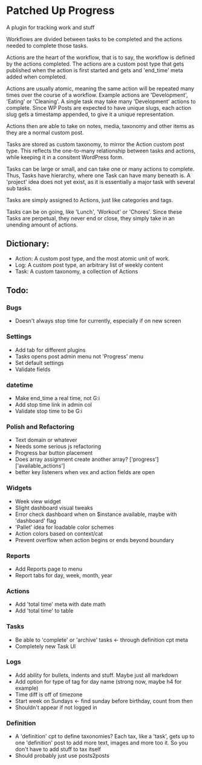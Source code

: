 # Patched Up Progress

A plugin for tracking work and stuff

Workflows are divided between tasks to be completed and the actions needed to complete those tasks.

Actions are the heart of the workflow, that is to say, the workflow is defined by the actions completed. The actions are a custom post type that gets published when the action is first started and gets and 'end_time' meta added when completed.

Actions are usually atomic, meaning the same action will be repeated many times over the course of a workflow. Example actions are 'Development', 'Eating' or 'Cleaning'. A single task may take many 'Development' actions to complete. Since WP Posts are expected to have unique slugs, each action slug gets a timestamp appended, to give it a unique representation.

Actions then are able to take on notes, media, taxonomy and other items as they are a normal custom post.

Tasks are stored as custom taxonomy, to mirror the Action custom post type. This reflects the one-to-many relationship between tasks and actions, while keeping it in a consitent WordPress form.

Tasks can be large or small, and can take one or many actions to complete. Thus, Tasks have hierarchy, where one Task can have many beneath is. A 'project' idea does not yet exist, as it is essentially a major task with several sub tasks.

Tasks are simply assigned to Actions, just like categories and tags.

Tasks can be on going, like 'Lunch', 'Workout' or 'Chores'. Since these Tasks are perpetual, they never end or close, they simply take in an unending amount of actions.

## Dictionary:

- Action: A custom post type, and the most atomic unit of work.
- Log:    A custom post type, an arbitrary list of weekly content
- Task:   A custom taxonomy, a collection of Actions

## Todo:

### Bugs
- Doesn't always stop time for currently, especially if on new screen

### Settings
- Add tab for different plugins
- Tasks opens post admin menu not 'Progress' menu
- Set default settings
- Validate fields

### datetime
- Make end_time a real time, not G:i
- Add stop time link in admin col
- Validate stop time to be G:i

### Polish and Refactoring
- Text domain or whatever
- Needs some serious js refactoring
- Progress bar button placement
- Does array assignment create another array? ['progress']['available_actions']
- better key listeners when vex and action fields are open

### Widgets
- Week view widget
- Slight dashboard visual tweaks
- Error check dashboard when on $instance available, maybe with 'dashboard' flag
- 'Pallet' idea for loadable color schemes
- Action colors based on context/cat
- Prevent overflow when action begins or ends beyond boundary

### Reports
- Add Reports page to menu
- Report tabs for day, week, month, year

### Actions
- Add 'total time' meta with date math
- Add 'total time' to table

### Tasks
- Be able to 'complete' or 'archive' tasks <- through definition cpt meta
- Completely new Task UI

### Logs
- Add ability for bullets, indents and stuff. Maybe just all markdown
- Add option for type of tag for day name (strong now, maybe h4 for example)
- Time diff is off of timezone
- Start week on Sundays <- find sunday before birthday, count from then
- Shouldn't appear if not logged in

### Definition
- A 'definition' cpt to define taxonomies? Each tax, like a 'task', gets up to one 'definition' post to add more text, images and more too it. So you don't have to add stuff to tax itself
- Should probably just use posts2posts
